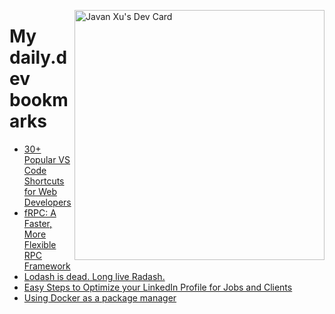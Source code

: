 
<a href="https://app.daily.dev/JavanXU"><img align="right" src="https://api.daily.dev/devcards/e45a150971844cd6959a94bb94e861ea.png?r=quw" width="400" alt="Javan Xu's Dev Card"/></a>

# My daily.dev bookmarks
<!-- daily.dev BOOKMARKS:START -->
- [30+ Popular VS Code Shortcuts for Web Developers](https://app.daily.dev/posts/KlAD5VXra?utm_source=rss&utm_medium=bookmarks&utm_campaign=6ueXw3FRNQzpNtewCDbI6)
- [fRPC: A Faster, More Flexible RPC Framework](https://app.daily.dev/posts/-VYZ41LOJ?utm_source=rss&utm_medium=bookmarks&utm_campaign=6ueXw3FRNQzpNtewCDbI6)
- [Lodash is dead. Long live Radash.](https://app.daily.dev/posts/3qy5nB-hz?utm_source=rss&utm_medium=bookmarks&utm_campaign=6ueXw3FRNQzpNtewCDbI6)
- [Easy Steps to Optimize your LinkedIn Profile for Jobs and Clients](https://app.daily.dev/posts/siJUsMA6G?utm_source=rss&utm_medium=bookmarks&utm_campaign=6ueXw3FRNQzpNtewCDbI6)
- [Using Docker as a package manager](https://app.daily.dev/posts/QaGvd5tBF?utm_source=rss&utm_medium=bookmarks&utm_campaign=6ueXw3FRNQzpNtewCDbI6)
<!-- daily.dev BOOKMARKS:END -->
